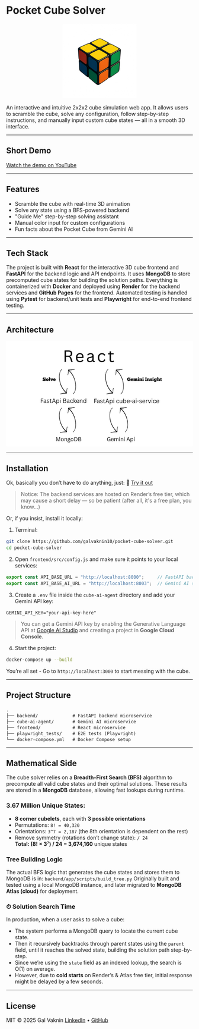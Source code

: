 # Pocket Cube Solver 

<p align="center">
  <img src="pocket-cube.png" alt="Pocket Cube" width="200"/>
</p>

An interactive and intuitive 2x2x2 cube simulation web app.
It allows users to scramble the cube, solve any configuration, follow step-by-step instructions, and manually input custom cube states — all in a smooth 3D interface.

---

## Short Demo
[Watch the demo on YouTube](https://www.youtube.com/watch?v=mnSEGXDUn74&t=2s)

---

## Features

- Scramble the cube with real-time 3D animation
- Solve any state using a BFS-powered backend
- "Guide Me" step-by-step solving assistant
- Manual color input for custom configurations
- Fun facts about the Pocket Cube from Gemini AI

---

## Tech Stack

The project is built with **React** for the interactive 3D cube frontend and **FastAPI** for the backend logic and API endpoints. It uses **MongoDB** to store precomputed cube states for building the solution paths. Everything is containerized with **Docker** and deployed using **Render** for the backend services and **GitHub Pages** for the frontend.
Automated testing is handled using **Pytest** for backend/unit tests and **Playwright** for end-to-end frontend testing.

---

## Architecture

![Architecture](./REACT.png)

---

## Installation

Ok, basically you don’t have to do anything, just: 🔗 [Try it out](https://galvaknin10.github.io/pocket-cube-solver)

> Notice: The backend services are hosted on Render’s free tier, which may cause a short delay — so be patient (after all, it's a free plan, you know...)

Or, if you insist, install it locally:

1. Terminal: 

```bash
git clone https://github.com/galvaknin10/pocket-cube-solver.git
cd pocket-cube-solver
```

2. Open `frontend/src/config.js` and make sure it points to your local services:

```js
export const API_BASE_URL = "http://localhost:8000";     // FastAPI backend
export const API_BASE_AI_URL = "http://localhost:8003";  // Gemini AI service
```

3. Create a `.env` file inside the `cube-ai-agent` directory and add your Gemini API key:

```plaintext 
GEMINI_API_KEY="your-api-key-here"
```

> You can get a Gemini API key by enabling the Generative Language API
at [Google AI Studio](https://aistudio.google.com/apikey) and creating a project in **Google Cloud Console**.

4. Start the project:

```bash
docker-compose up --build
```

You’re all set - Go to `http://localhost:3000` to start messing with the cube.

---

## Project Structure

```plaintext
.
├── backend/             # FastAPI backend microservice
├── cube-ai-agent/       # Gemini AI microservice
├── frontend/            # React microservice
├── playwright_tests/    # E2E tests (Playwright)
└── docker-compose.yml   # Docker Compose setup
```

---

## Mathematical Side

The cube solver relies on a **Breadth-First Search (BFS)** algorithm to precompute all valid cube states and their optimal solutions. These results are stored in a **MongoDB** database, allowing fast lookups during runtime.

### 3.67 Million Unique States:

- **8 corner cubelets**, each with **3 possible orientations**
- Permutations: `8! = 40,320`
- Orientations: `3^7 = 2,187` (the 8th orientation is dependent on the rest)
- Remove symmetry (rotations don’t change state): `/ 24`  
**Total: (8! × 3⁷) / 24 = 3,674,160** unique states

### Tree Building Logic

The actual BFS logic that generates the cube states and stores them to MongoDB is in: `backend/app/scripts/build_tree.py`
Originally built and tested using a local MongoDB instance, and later migrated to **MongoDB Atlas (cloud)** for deployment.

### ⏱ Solution Search Time

In production, when a user asks to solve a cube:

- The system performs a MongoDB query to locate the current cube state.
- Then it recursively backtracks through parent states using the `parent` field, until it reaches the solved state, building the solution path step-by-step.
- Since we’re using the `state` field as an indexed lookup, the search is O(1) on average.
- However, due to **cold starts** on Render’s & Atlas free tier, initial response might be delayed by a few seconds.

---

## License

MIT © 2025 Gal Vaknin
[LinkedIn](https://www.linkedin.com/in/galvaknin10) • [GitHub](https://github.com/galvaknin10)
